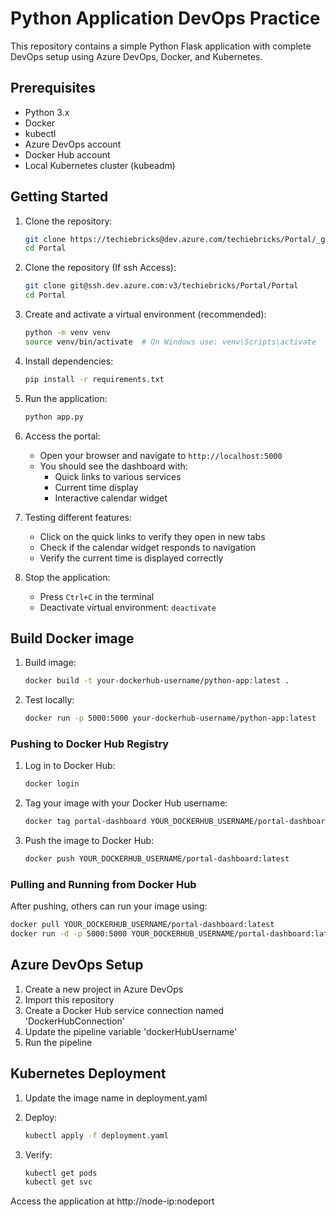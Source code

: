 # Python Application DevOps Practice

This repository contains a simple Python Flask application with complete DevOps setup using Azure DevOps, Docker, and Kubernetes.

## Prerequisites

- Python 3.x
- Docker
- kubectl
- Azure DevOps account
- Docker Hub account
- Local Kubernetes cluster (kubeadm)


## Getting Started

1. Clone the repository:
   ```bash
   git clone https://techiebricks@dev.azure.com/techiebricks/Portal/_git/Portal
   cd Portal
   ```

1. Clone the repository (If ssh Access):
   ```bash
   git clone git@ssh.dev.azure.com:v3/techiebricks/Portal/Portal
   cd Portal
   ```

2. Create and activate a virtual environment (recommended):
   ```bash
   python -m venv venv
   source venv/bin/activate  # On Windows use: venv\Scripts\activate
   ```

3. Install dependencies:
   ```bash
   pip install -r requirements.txt
   ```

4. Run the application:
   ```bash
   python app.py
   ```

5. Access the portal:
   - Open your browser and navigate to `http://localhost:5000`
   - You should see the dashboard with:
     - Quick links to various services
     - Current time display
     - Interactive calendar widget

6. Testing different features:
   - Click on the quick links to verify they open in new tabs
   - Check if the calendar widget responds to navigation
   - Verify the current time is displayed correctly

7. Stop the application:
   - Press `Ctrl+C` in the terminal
   - Deactivate virtual environment: `deactivate`

## Build Docker image

1. Build image:
   ```bash
   docker build -t your-dockerhub-username/python-app:latest .
   ```

2. Test locally:
   ```bash
   docker run -p 5000:5000 your-dockerhub-username/python-app:latest
   ```

### Pushing to Docker Hub Registry

1. Log in to Docker Hub:
   ```bash
   docker login
   ```

2. Tag your image with your Docker Hub username:
   ```bash
   docker tag portal-dashboard YOUR_DOCKERHUB_USERNAME/portal-dashboard:latest
   ```

3. Push the image to Docker Hub:
   ```bash
   docker push YOUR_DOCKERHUB_USERNAME/portal-dashboard:latest
   ```

### Pulling and Running from Docker Hub

After pushing, others can run your image using:
   ```bash
   docker pull YOUR_DOCKERHUB_USERNAME/portal-dashboard:latest
   docker run -d -p 5000:5000 YOUR_DOCKERHUB_USERNAME/portal-dashboard:latest
   ```

## Azure DevOps Setup

1. Create a new project in Azure DevOps
2. Import this repository
3. Create a Docker Hub service connection named 'DockerHubConnection'
4. Update the pipeline variable 'dockerHubUsername'
5. Run the pipeline

## Kubernetes Deployment

1. Update the image name in deployment.yaml
2. Deploy:
   ```bash
   kubectl apply -f deployment.yaml
   ```

3. Verify:
   ```bash
   kubectl get pods
   kubectl get svc
   ```

Access the application at http://node-ip:nodeport